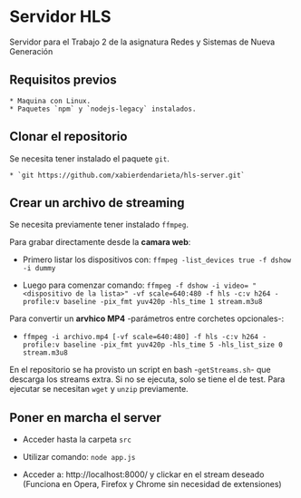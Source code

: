 # Servidor HLS

Servidor para el Trabajo 2 de la asignatura Redes y Sistemas de Nueva Generación

## Requisitos previos

	* Maquina con Linux.
	* Paquetes `npm` y `nodejs-legacy` instalados.

## Clonar el repositorio

Se necesita tener instalado el paquete `git`.

	* `git https://github.com/xabierdendarieta/hls-server.git`

## Crear un archivo de streaming

Se necesita previamente tener instalado `ffmpeg`.

Para grabar directamente desde la **camara web**:

* Primero listar los dispositivos con: `ffmpeg -list_devices true -f dshow -i dummy`

* Luego para comenzar comando: `ffmpeg -f dshow -i video= "<dispositivo de la lista>" -vf scale=640:480 -f hls -c:v h264 -profile:v baseline -pix_fmt yuv420p -hls_time 1 stream.m3u8`

Para convertir un **arvhico MP4** -parámetros entre corchetes opcionales-:

* `ffmpeg -i archivo.mp4 [-vf scale=640:480] -f hls -c:v h264 -profile:v baseline -pix_fmt yuv420p -hls_time 5 -hls_list_size 0 stream.m3u8`

En el repositorio se ha provisto un script en bash -`getStreams.sh`- que descarga los streams extra. Si no se ejecuta, solo se tiene el de test. Para ejecutar se necesitan `wget` y `unzip` previamente.

## Poner en marcha el server

* Acceder hasta la carpeta `src`

* Utilizar comando: `node app.js`

* Acceder a: http://localhost:8000/ y clickar en el stream deseado (Funciona en Opera, Firefox y Chrome sin necesidad de extensiones)
